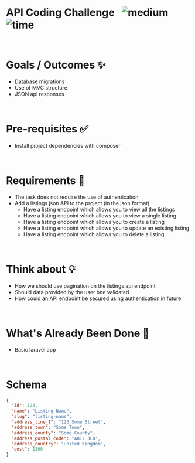 # API Coding Challenge &nbsp; ![medium](https://img.shields.io/badge/-Medium-yellow) ![time](https://img.shields.io/badge/%E2%8F%B0-1h-blue)

&nbsp;
# Goals / Outcomes ✨
- Database migrations
- Use of MVC structure
- JSON api responses

&nbsp;
# Pre-requisites ✅
- Install project dependencies with composer

&nbsp;
# Requirements 📖
- The task does not require the use of authentication
- Add a listings json API to the project (in the json format)
    - Have a listing endpoint which allows you to view all the listings
    - Have a listing endpoint which allows you to view a single listing
    - Have a listing endpoint which allows you to create a listing
    - Have a listing endpoint which allows you to update an existing listing
    - Have a listing endpoint which allows you to delete a listing

&nbsp;
# Think about 💡
- How we should use pagination on the listings api endpoint
- Should data provided by the user bne validated
- How could an API endpoint be secured using authentication in future

&nbsp;
# What's Already Been Done 🏁
- Basic laravel app

&nbsp;
# Schema 

```json
{
  "id": 123,
  "name": "Listing Name",
  "slug": "listing-name",
  "address_line_1": "123 Some Street",
  "address_town": "Some Town",
  "address_county": "Some County",
  "address_postal_code": "AB12 3CD",
  "address_country": "United Kingdom",
  "cost": 1200
}
```